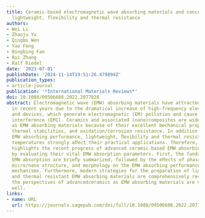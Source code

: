 ```yaml
---
title: Ceramic-based electromagnetic wave absorbing materials and concepts towards
  lightweight, flexibility and thermal resistance
authors:
- Wei Li
- Zhaoju Yu
- Qingbo Wen
- Yao Feng
- Bingbing Fan
- Rui Zhang
- Ralf Riedel
date: '2023-07-01'
publishDate: '2024-11-14T19:51:26.479894Z'
publication_types:
- article-journal
publication: '*International Materials Reviews*'
doi: 10.1080/09506608.2022.2077028
abstract: Electromagnetic wave (EMW) absorbing materials have attracted much attention
  in recent years due to the dramatical increase of high-frequency electronic components
  and devices, which generate electromagnetic (EM) pollution and cause serious electromagnetic
  interference (EMI). Ceramics and associated (nano)composites are widely investigated
  as EMW absorbing materials because of their excellent mechanical properties, chemical/
  thermal stabilities, and oxidation/corrosion resistance. In addition to outstanding
  EMW absorbing performance, lightweight, ﬂexibility and thermal resistance at high
  temperatures strongly aﬀect their practical applications. Therefore, this review
  highlights the recent progress of advanced ceramic-based EMW absorbing materials
  by evaluating their vital EMW absorption parameters. First, the fundamentals of
  EMW absorption are brieﬂy summarized, followed by the eﬀects of phase/chemical composition,
  micro/nano structure, and morphology on the EMW absorbing performance and associated
  mechanisms. Furthermore, modern strategies for the preparation of lightweight, ﬂexible
  and thermal resistant EMW absorbing materials are comprehensively reviewed. Finally,
  the perspectives of advancedceramics as EMW absorbing materials are discussed as
  well.
links:
- name: URL
  url: https://journals.sagepub.com/doi/full/10.1080/09506608.2022.2077028
---
```

